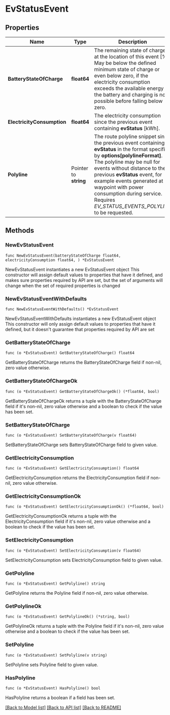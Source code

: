 # EvStatusEvent

## Properties

Name | Type | Description | Notes
------------ | ------------- | ------------- | -------------
**BatteryStateOfCharge** | **float64** | The remaining state of charge at the location of this event [%]. May be below the defined minimum state of charge or even below zero, if the electricity consumption exceeds the available energy in the battery and charging is not possible before falling below zero. | 
**ElectricityConsumption** | **float64** | The electricity consumption since the previous event containing **evStatus** [kWh]. | 
**Polyline** | Pointer to **string** | The route polyline snippet since the previous event containing **evStatus** in the format specified by **options[polylineFormat]**. The polyline may be null for events without distance to the previous **evStatus** event, for example events generated at a waypoint  with power consumption during service. Requires _EV_STATUS_EVENTS_POLYLINE_ to be requested. | [optional] 

## Methods

### NewEvStatusEvent

`func NewEvStatusEvent(batteryStateOfCharge float64, electricityConsumption float64, ) *EvStatusEvent`

NewEvStatusEvent instantiates a new EvStatusEvent object
This constructor will assign default values to properties that have it defined,
and makes sure properties required by API are set, but the set of arguments
will change when the set of required properties is changed

### NewEvStatusEventWithDefaults

`func NewEvStatusEventWithDefaults() *EvStatusEvent`

NewEvStatusEventWithDefaults instantiates a new EvStatusEvent object
This constructor will only assign default values to properties that have it defined,
but it doesn't guarantee that properties required by API are set

### GetBatteryStateOfCharge

`func (o *EvStatusEvent) GetBatteryStateOfCharge() float64`

GetBatteryStateOfCharge returns the BatteryStateOfCharge field if non-nil, zero value otherwise.

### GetBatteryStateOfChargeOk

`func (o *EvStatusEvent) GetBatteryStateOfChargeOk() (*float64, bool)`

GetBatteryStateOfChargeOk returns a tuple with the BatteryStateOfCharge field if it's non-nil, zero value otherwise
and a boolean to check if the value has been set.

### SetBatteryStateOfCharge

`func (o *EvStatusEvent) SetBatteryStateOfCharge(v float64)`

SetBatteryStateOfCharge sets BatteryStateOfCharge field to given value.


### GetElectricityConsumption

`func (o *EvStatusEvent) GetElectricityConsumption() float64`

GetElectricityConsumption returns the ElectricityConsumption field if non-nil, zero value otherwise.

### GetElectricityConsumptionOk

`func (o *EvStatusEvent) GetElectricityConsumptionOk() (*float64, bool)`

GetElectricityConsumptionOk returns a tuple with the ElectricityConsumption field if it's non-nil, zero value otherwise
and a boolean to check if the value has been set.

### SetElectricityConsumption

`func (o *EvStatusEvent) SetElectricityConsumption(v float64)`

SetElectricityConsumption sets ElectricityConsumption field to given value.


### GetPolyline

`func (o *EvStatusEvent) GetPolyline() string`

GetPolyline returns the Polyline field if non-nil, zero value otherwise.

### GetPolylineOk

`func (o *EvStatusEvent) GetPolylineOk() (*string, bool)`

GetPolylineOk returns a tuple with the Polyline field if it's non-nil, zero value otherwise
and a boolean to check if the value has been set.

### SetPolyline

`func (o *EvStatusEvent) SetPolyline(v string)`

SetPolyline sets Polyline field to given value.

### HasPolyline

`func (o *EvStatusEvent) HasPolyline() bool`

HasPolyline returns a boolean if a field has been set.


[[Back to Model list]](../README.md#documentation-for-models) [[Back to API list]](../README.md#documentation-for-api-endpoints) [[Back to README]](../README.md)


